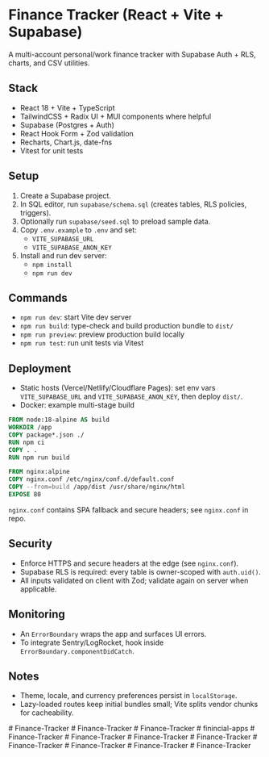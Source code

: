 # Finance Tracker (React + Vite + Supabase)

A multi-account personal/work finance tracker with Supabase Auth + RLS, charts, and CSV utilities.

## Stack
- React 18 + Vite + TypeScript
- TailwindCSS + Radix UI + MUI components where helpful
- Supabase (Postgres + Auth)
- React Hook Form + Zod validation
- Recharts, Chart.js, date-fns
- Vitest for unit tests

## Setup
1. Create a Supabase project.
2. In SQL editor, run `supabase/schema.sql` (creates tables, RLS policies, triggers).
3. Optionally run `supabase/seed.sql` to preload sample data.
4. Copy `.env.example` to `.env` and set:
   - `VITE_SUPABASE_URL`
   - `VITE_SUPABASE_ANON_KEY`
5. Install and run dev server:
   - `npm install`
   - `npm run dev`

## Commands
- `npm run dev`: start Vite dev server
- `npm run build`: type-check and build production bundle to `dist/`
- `npm run preview`: preview production build locally
- `npm run test`: run unit tests via Vitest

## Deployment
- Static hosts (Vercel/Netlify/Cloudflare Pages): set env vars `VITE_SUPABASE_URL` and `VITE_SUPABASE_ANON_KEY`, then deploy `dist/`.
- Docker: example multi-stage build

```Dockerfile
FROM node:18-alpine AS build
WORKDIR /app
COPY package*.json ./
RUN npm ci
COPY . .
RUN npm run build

FROM nginx:alpine
COPY nginx.conf /etc/nginx/conf.d/default.conf
COPY --from=build /app/dist /usr/share/nginx/html
EXPOSE 80
```

`nginx.conf` contains SPA fallback and secure headers; see `nginx.conf` in repo.

## Security
- Enforce HTTPS and secure headers at the edge (see `nginx.conf`).
- Supabase RLS is required: every table is owner-scoped with `auth.uid()`.
- All inputs validated on client with Zod; validate again on server when applicable.

## Monitoring
- An `ErrorBoundary` wraps the app and surfaces UI errors.
- To integrate Sentry/LogRocket, hook inside `ErrorBoundary.componentDidCatch`.

## Notes
- Theme, locale, and currency preferences persist in `localStorage`.
- Lazy-loaded routes keep initial bundles small; Vite splits vendor chunks for cacheability.

#   F i n a n c e - T r a c k e r  
 #   F i n a n c e - T r a c k e r  
 #   F i n a n c e - T r a c k e r  
 #   f i n i n c i a l - a p p s  
 #   F i n a n c e - T r a c k e r  
 #   F i n a n c e - T r a c k e r  
 #   F i n a n c e - T r a c k e r  
 # Finance-Tracker
#   F i n a n c e - T r a c k e r  
 #   F i n a n c e - T r a c k e r  
 #   F i n a n c e - T r a c k e r  
 # Finance-Tracker
